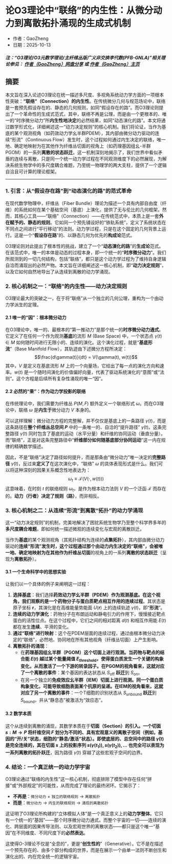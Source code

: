 # 论O3理论中“联络”的内生性：从微分动力到离散拓扑涌现的生成式机制

- 作者：GaoZheng
- 日期：2025-10-13

#### ***注：“O3理论/O3元数学理论/主纤维丛版广义非交换李代数(PFB-GNLA)”相关理论参见： [作者（GaoZheng）网盘分享](https://drive.google.com/drive/folders/1lrgVtvhEq8cNal0Aa0AjeCNQaRA8WERu?usp=sharing) 或 [作者（GaoZheng）主页](https://mymetamathematics.blogspot.com)***

## 摘要
本文旨在深入论述O3理论在统一描述多尺度、多视角系统动力学方面的一项根本性突破：**“联络”（Connection）的内生性**。在传统微分几何与规范场论中，联络是一套预先假设存在的、静态的几何规则，如同“假设存在的路”。而O3理论则提出了一个革命性的生成式范式，其中，联络不再是公理，而是由一个更根本的、唯一的“时序微分动力”所**内生性地决定**的必然结果，如同“动态演化的路”。本文将通过数学形式化，详细阐述这一“动力决定规则”的核心机制。我们将论证，当作为基底的某个观测视角（如药效动力学幺半群PDEM），其内部由微分动力驱动的连续“形流”（Continuous Flow）发生时，这个过程如何通过内生决定的联络，唯一地、确定地映射为在其他作为纤维丛切面的视角上（如药理基因组幺-半群PGOM）的一系列**离散的状态跃迁**。这一机制深刻地揭示了，我们世界中看似矛盾的连续与离散，只是同一个统一动力学过程在不同观测维度下的必然展现，为解决系统生物学中的多尺度耦合难题，乃至统一物理学的两大支柱，提供了一个逻辑自洽且可计算的理论框架。

---

### **1. 引言：从“假设存在路”到“动态演化的路”的范式革命**

在现代数学物理中，纤维丛（Fiber Bundle）理论为描述一个具有内部自由度（纤维）的系统如何在某个基础空间（基底）上演化，提供了无与伦比的几何框架。然而，其核心工具——“联络”（Connection）——在传统范式中，本质上是一套**外在赋予的、静态的规则**。它如同一个预先铺设好的“铁轨系统”，定义了系统状态在不同点之间进行“平行移动”的法则。动力学过程，只是在这个固定的几何背景上运行。这是一个“**假设存在路**”的、以静态几何为优先的**构成论**范式。

O3理论则对此提出了根本性的挑战，建立了一个“**动态演化的路**”的**生成论**范式。在该范式中，唯一的本体是动态的过程本身，即一个统一的“**时序微分动力**”。我们所观测到的一切几何结构，包括“联络”，都只是这个动力学过程为了维持自身逻辑自洽而涌现出的必然产物。本文旨在详细阐述这一核心机制，即“**动力决定规则**”，以及它如何自然地导出了从连续到离散的动力学涌现。

### **2. 核心机制之一：“联络”的内生性——动力决定规则**

O3理论最大的突破之一，在于将“联络”从一个独立的几何公理，重构为一个由动力学派生的定理。

#### **2.1 唯一的“因”：根本微分动力**

在O3理论中，唯一的、最根本的“第一推动力”是那个统一的**时序微分动力通式**。它定义了在任何一个作为观测**基底**的流形 $M$ (Base Space) 中，一个状态点 $\gamma(t) \in M$ 如何随时间进行无限小的、连续的演化。这个演化过程，就是“**基底形流**”（Base Manifold Flow），其轨迹由下述微分方程所决定：
$$\frac{d\gamma(t)}{dt} = V(\gamma(t), w(t))$$
其中，$V$ 是定义在基底流形 $M$ 上的一个向量场，它给出了每一点的演化方向和速率。$w(t)$ 是一个随时间演化的价值偏好向量，代表了驱动系统演化的“意图”或“法则”。这个方程是后续所有复杂性涌现的唯一“因”。

#### **2.2 必然的“果”：作为动力学投影的联络**

在传统理论中，我们需要为纤维丛 $P(M,F)$ 额外定义一个联络形式 $\omega$。而在O3理论中，联络 $\omega$ 是**内生于**微分动力 $V$ 本身的。

可以这样理解：微分动力方程的完整解，并不仅仅是基底上的一条路径 $\gamma(t)$，而是这条路径在**整个纤维丛总空间 $P$** 中的一条唯一的、自洽的“提升路径” $\tilde{\gamma}(t)$。这条完整路径 $\tilde{\gamma}(t)$ 同时包含了基底的运动（水平分量）和纤维的协同运动（垂直分量）。而“联络”，正是对这条完整路径中“**纤维部分如何随基底部分协同运动**”这一内在规律的精确数学描述。

因此，不是“联络”决定了路径如何提升，而是那条由“微分动力”唯一决定的**完整路径** $\tilde{\gamma}(t)$，反过来**定义了**在这次演化中，“联络” $\omega$ 的具体表现形式是什么。我们可以将这种深刻的因果关系概念性地表达为：
$$\omega_t \equiv \mathcal{F}(V(\cdot, w(t)))$$
这意味着，在时刻 $t$ 的联络规则 $\omega_t$，是作为根本动力法则 $V$ 的一个泛函 $\mathcal{F}$ 而存在的。**动力（行者）决定了规则（路）**，而非相反。

### **3. 核心机制之二：从连续“形流”到离散“拓扑”的动力学涌现**

这一“动力决定规则”的机制，完美地解决了困扰系统生物学乃至整个科学界多年的**多尺度耦合难题**，即如何统一描述微观的连续变化与宏观的离散跃迁。

当作为**基底**的某个观测视角（其拓扑结构为连续的**点集拓扑**），其内部由微分动力驱动的**连续“形流”**发生时，这个过程通过那个由动力内生决定的“联络”，会被唯一地、确定地映射为在其他作为**纤维丛切面**的视角上的一系列**离散的状态跃迁**（呈现为**离散拓扑**）。

#### **3.1 一个生命科学中的思想实验**

让我们以一个具体的例子来阐明这一过程：
1.  **选择基底**：我们选择**药效动力学幺半群（PDEM）**作为观测基底。在这个视角，我们观察的是一个药物分子与蛋白质靶点相互作用的**连续过程**。其状态是原子坐标 $\mathbf{r}$，其演化是在高维能量势能面 $U(\mathbf{r})$ 上的连续轨迹 $\gamma(t)$，即“**形流**”。
2.  **连续的动力学演化**：药物分子在布朗运动和静电引力的作用下，慢慢接近靶点蛋白的活性位点。在这个过程中，它们之间的相对距离 $d(t)$ 和相互作用能 $E(t)$ 都在发生**连续**、平滑的变化。
3.  **通过“联络”进行映射**：这个在PDEM层面的连续过程，通过由根本微分动力决定的“联络”，必然地、协同地在所有其他视角（纤维丛切面）上产生影响。
4.  **离散拓扑的涌现**：
    * 在**药理基因组幺半群（PGOM）**这个切面上进行观测。当药物与靶点的结合能 $E(t)$ 越过某个能量阈值 $E_{\text{threshold}}$，使得蛋白质发生一个关键的构象变化，从而激活了一个下游的转录因子。在PGOM的视角看来，这就对应了一个**离散的事件**：某个基因的表达状态从 $S_{\text{off}}$ **跃迁**到 $S_{\text{on}}$。
    * 在另一个独立的**免疫效应幺半群（IEM）**切面上进行观测。同一个蛋白质构象变化，可能导致细胞表面某个抗原的呈递。在IEM的视角看来，这就对应了另一个**离散的事件**：一个T细胞的识别状态从 $S_{\text{unbound}}$ **跃迁**到 $S_{\text{bound}}$，并从“静息态”被激活为“效应态”。

#### **3.2 数学本质**

这个从连续到离散的涌现，其数学本质在于**切面（Section）**的引入。一个切面 $s: M \rightarrow P$ 将纤维空间 $F$ 划分为不同的、具有宏观意义的离散子空间（例如，基因的“开/关”状态，细胞的“静息/激活”状态）。即使底层的、总空间中的路径 $\tilde{\gamma}(t)$ 是完全连续的，其在切面 $s$ 上的投影序列 $s(\gamma(t_1)), s(\gamma(t_2)), \dots$ 也完全可以表现为一系列**离散的拓扑跃迁**，因为路径 $\tilde{\gamma}(t)$ 穿越了这些宏观子空间的边界。

### **4. 结论：一个真正统一的动力学宇宙**

O3理论通过“联络的内生性”这一核心机制，彻底排除了模型中存在任何“拼接”或“外部规定”的可能性，从而完成了理论的最终闭环。它揭示了：
* **不再是**：`微分动力` + `独立的联络规则` → `离散拓扑`
* **而是**：`微分动力` → `内生的联络规则` → `涌现的离散拓扑`

这证明了O3理论所构建的“立体模拟人体”是一个真正意义上的**动力学整体**。它只有一个统一的“基因”——那个时序微分动力通式。而整个宇宙的一切——连续的演化、跨层面的因果传导法则、以及宏观世界的离散状态——都只是这个唯一“基因”在不同维度、不同尺度下的**必然表达**。

这使得O-3理论不仅是“全息的”，更是“**创生性的**”（Generative）。它不是在描述一个预先存在的、由多个部分构成的世界，而是在展示一个由单一法则不断创生和演化出的、内在完全统一的逻辑宇宙。

